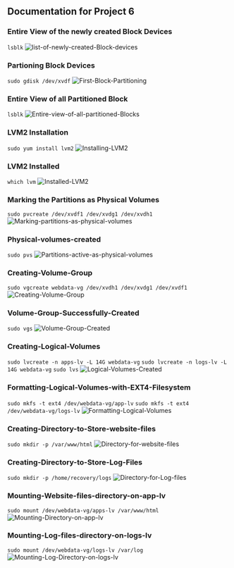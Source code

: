 ## **Documentation for Project 6**

### Entire View of the newly created Block Devices 
`lsblk`
![list-of-newly-created-Block-devices](./Images-WebServer/newly-created-block-device-list.png)

### Partioning Block Devices
`sudo gdisk /dev/xvdf`
![First-Block-Partitioning](./Images-WebServer/first-volume-partition.png)

### Entire View of all Partitioned Block
`lsblk`
![Entire-view-of-all-partitioned-Blocks](./Images-WebServer/all-volumes-partitioned.png)

### LVM2 Installation
`sudo yum install lvm2`
![Installing-LVM2](./Images-WebServer/LVM2-installation.png)

### LVM2 Installed
`which lvm`
![Installed-LVM2](./Images-WebServer/LVM2-Installed.png)

### Marking the Partitions as Physical Volumes
`sudo pvcreate /dev/xvdf1 /dev/xvdg1 /dev/xvdh1`
![Marking-partitions-as-physical-volumes](./Images-WebServer/marking-our-partions-as-physical-volumes.png)

### Physical-volumes-created
`sudo pvs`
![Partitions-active-as-physical-volumes](./Images-WebServer/our-partitions-active-as-physical-volumes.png)

### Creating-Volume-Group
`sudo vgcreate webdata-vg /dev/xvdh1 /dev/xvdg1 /dev/xvdf1`
![Creating-Volume-Group](./Images-WebServer/Creating-volume-groups.png)

### Volume-Group-Successfully-Created
`sudo vgs`
![Volume-Group-Created](./Images-WebServer/volumegroup-successfully-created.png)

### Creating-Logical-Volumes
`sudo lvcreate -n apps-lv -L 14G webdata-vg`
`sudo lvcreate -n logs-lv -L 14G webdata-vg`
`sudo lvs`
![Logical-Volumes-Created](./Images-WebServer/Logical-Volumes-created.png)

### Formatting-Logical-Volumes-with-EXT4-Filesystem
`sudo mkfs -t ext4 /dev/webdata-vg/app-lv`
`sudo mkfs -t ext4 /dev/webdata-vg/logs-lv`
![Formatting-Logical-Volumes](./Images-WebServer/formating-logical-volumes-with-ext4-file-system.png)

### Creating-Directory-to-Store-website-files
`sudo mkdir -p /var/www/html`
![Directory-for-website-files](./Images-WebServer/creating-directory-to-store-website-files.png)

### Creating-Directory-to-Store-Log-Files
`sudo mkdir -p /home/recovery/logs`
![Directory-for-Log-files](./Images-WebServer/creating-directory-to-store-log-files.png)

### Mounting-Website-files-directory-on-app-lv
`sudo mount /dev/webdata-vg/apps-lv /var/www/html`
![Mounting-Directory-on-app-lv](./Images-WebServer/app-lv-mounted-on-directory-html-created.png)

### Mounting-Log-files-directory-on-logs-lv
`sudo mount /dev/webdata-vg/logs-lv /var/log`
![Mounting-Log-Directory-on-logs-lv](./Images-WebServer/log-files-mounted-on-logs-lv.png)